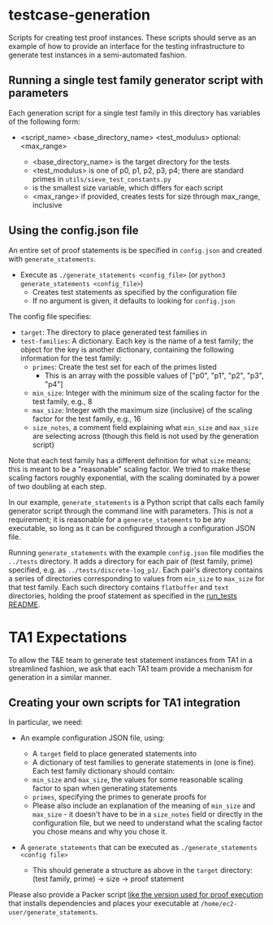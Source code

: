 # testcase-generation

Scripts for creating test proof instances. These scripts should serve as an example of how to provide an interface for the testing infrastructure to generate test instances in a semi-automated fashion.

## Running a single test family generator script with parameters
Each generation script for a single test family in this directory has variables of the following form:

- <script_name> <base_directory_name> <test_modulus> <size> optional: <max_range>
  -  <base_directory_name> is the target directory for the tests
  -  <test_modulus> is one of  p0, p1, p2, p3, p4; there are standard primes in `utils/sieve_test_constants.py`
  -  <size> is the smallest size variable, which differs for each script
  -  <max_range> if provided, creates tests for size through max_range, inclusive
  
## Using the config.json file

An entire set of proof statements is be specified in `config.json` and created with `generate_statements`.
- Execute as `./generate_statements <config_file>` (or `python3 generate_statements <config_file>`)
  - Creates test statements as specified by the configuration file
  - If no argument is given, it defaults to looking for `config.json`

The config file specifies:
- `target`: The directory to place generated test families in
- `test-families`: A dictionary. Each key is the name of a test family; the object for the key is another dictionary, containing the following information for the test family:
  - `primes`: Create the test set for each of the primes listed
    - This is an array with the possible values of ["p0", "p1", "p2", "p3", "p4"]
  - `min_size`: Integer with the minimum size of the scaling factor for the test family, e.g., 8
  - `max_size`: Integer with the maximum size (inclusive) of the scaling factor for the test family, e.g., 16
  - `size_notes`, a comment field explaining what `min_size` and `max_size` are selecting across (though this field is not used by the generation script)

Note that each test family has a different definition for what `size` means; this is meant to be a "reasonable" scaling factor.
We tried to make these scaling factors roughly exponential, with the scaling dominated by a power of two doubling at each step.

In our example, `generate_statements` is a Python script that calls each family generator script through the command line with parameters.
This is not a requirement; it is reasonable for a `generate_statements` to be any executable, so long as it can be configured through a configuration JSON file.

Running `generate_statements` with the example `config.json` file modifies the `../tests` directory.
It adds a directory for each pair of (test family, prime) specified, e.g. as `../tests/discrete-log_p1/`.
Each pair's directory contains a series of directories corresponding to values from `min_size` to `max_size` for that test family.
Each such directory contains `flatbuffer` and `text` directories, holding the proof statement as specified in the [run_tests README](/run_tests/README.md).

# TA1 Expectations

To allow the T&E team to generate test statement instances from TA1 in a streamlined fashion, we ask that each TA1 team provide a mechanism for generation in a similar manner.

## Creating your own scripts for TA1 integration
In particular, we need: 

- An example configuration JSON file, using:
  - A `target` field to place generated statements into
  - A dictionary of test families to generate statements in (one is fine). Each test family dictionary should contain:
  - `min_size` and `max_size`, the values for some reasonable scaling factor to span when generating statements
  - `primes`, specifying the primes to generate proofs for
  - Please also include an explanation of the meaning of `min_size` and `max_size` - it doesn't have to be in a `size_notes` field or directly in the configuration file, but we need to understand what the scaling factor you chose means and why you chose it.

- A `generate_statements` that can be executed as `./generate_statements <config file>`
  - This should generate a structure as above in the `target` directory: (test family, prime) -> size -> proof statement

Please also provide a Packer script [like the version used for proof execution](/packer) that installs dependencies and places your executable at `/home/ec2-user/generate_statements`.
